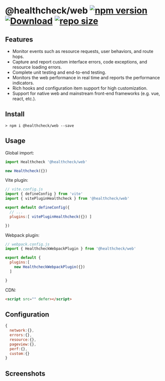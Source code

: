# @healthcheck/web [![npm version](https://img.shields.io/npm/v/@healthcheck/web.svg?style=flat-square)]() [![Download](https://img.shields.io/npm/dm/@healthcheck/web)]() [![repo size](https://img.shields.io/bundlejs/size/@healthcheck/web)]()

## Features

- Monitor events such as resource requests, user behaviors, and route hops.
- Capture and report custom interface errors, code exceptions, and resource loading errors.
- Complete unit testing and end-to-end testing.
- Monitors the web performance in real time and reports the performance indicators.
- Rich hooks and configuration item support for high customization.
- Support for native web and mainstream front-end frameworks (e.g. vue, react, etc.).

## Install

```shell
> npm i @healthcheck/web --save

```

## Usage

Global import:

```js
import Healthcheck '@healthcheck/web'

new Healthcheck({})

```

Vite plugin:

```js
// vite.config.js
import { defineConfig } from 'vite'
import { vitePluginHealthcheck } from '@healthcheck/web'

export default defineConfig({
  // ...
  plugins:[ vitePluginHealthcheck({}) ]

})

```

Webpack plugin:

```js
// webpack.config.js
import { HealthcheckWebpackPlugin } from '@healthcheck/web'

export default {
  plugins:[
    new HealthcheckWebpackPlugin({})
  ]  

}

```

CDN:

```html
<script src="" defer></script>

```

## Configuration

```js
{
  network:{},
  errors:{},
  resource:{},
  pageview:{},
  perf:{},
  custom:{}
}

```

## Screenshots

